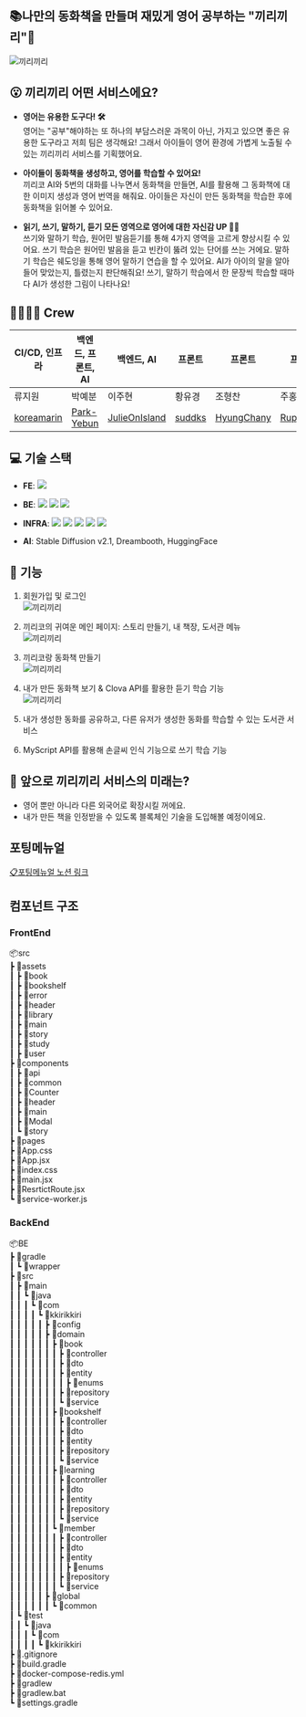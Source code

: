 ## 📚나만의 동화책을 만들며 재밌게 영어 공부하는 "끼리끼리"🐘

![끼리끼리](main.png)

## 😮 끼리끼리 어떤 서비스에요?
- **영어는 유용한 도구다! 🛠** <br>
  영어는 "공부"해야하는 또 하나의 부담스러운 과목이 아닌, 가지고 있으면 좋은 유용한 도구라고 저희 팀은 생각해요! 그래서 아이들이 영어 환경에 가볍게 노출될 수 있는 끼리끼리 서비스를 기획했어요.

- **아이들이 동화책을 생성하고, 영어를 학습할 수 있어요!** <br>
  끼리코 AI와 5번의 대화를 나누면서 동화책을 만들면, AI를 활용해 그 동화책에 대한 이미지 생성과 영어 번역을 해줘요. 아이들은 자신이 만든 동화책을 학습한 후에 동화책을 읽어볼 수 있어요.

- **읽기, 쓰기, 말하기, 듣기 모든 영역으로 영어에 대한 자신감 UP 🙆‍♀️** <br>
  쓰기와 말하기 학습, 원어민 발음듣기를 통해 4가지 영역을 고르게 향상시킬 수 있어요. 쓰기 학습은 원어민 발음을 듣고 빈칸이 뚫려 있는 단어를 쓰는 거에요. 말하기 학습은 쉐도잉을 통해 영어 말하기 연습을 할 수 있어요. AI가 아이의 말을 알아들어 맞았는지, 틀렸는지 판단해줘요! 쓰기, 말하기 학습에서 한 문장씩 학습할 때마다 AI가 생성한 그림이 나타나요!


## 👩‍👩‍👧‍👧 Crew
| CI/CD, 인프라 | 백엔드, 프론트, AI | 백엔드, AI | 프론트 | 프론트 | 프론트  |
|---|---|---|---|---|---|
| 류지원 | 박예분  | 이주현 | 황유경  | 조형찬 | 주홍찬 |
| [koreamarin](https://github.com/koreamarin) | [Park-Yebun](https://github.com/Park-Yebun)  | [JulieOnIsland](https://github.com/JulieOnIsland) | [suddks](https://github.com/suddks) | [HyungChany](https://github.com/HyungChany) | [RupertJoo](https://github.com/RupertJoo) |


## 💻 기술 스택
- **FE**:
  <img src="https://img.shields.io/badge/React-61DAFB?style=for-the-badge&logo=React&logoColor=white">

- **BE**:
  <img src="https://img.shields.io/badge/SpringBoot-6DB33F?style=for-the-badge&logo=SpringBoot&logoColor=white">  <img src="https://img.shields.io/badge/fastapi-009688?style=for-the-badge&logo=fastapi&logoColor=white">  <img src="https://img.shields.io/badge/MariaDB-003545?style=for-the-badge&logo=MariaDB&logoColor=white">

- **INFRA**:
  <img src="https://img.shields.io/badge/Docker-2496ED?style=for-the-badge&logo=Docker&logoColor=white"> <img src="https://img.shields.io/badge/Jenkins-D24939?style=for-the-badge&logo=Jenkins&logoColor=white"> <img src="https://img.shields.io/badge/nginx-009639?style=for-the-badge&logo=nginx&logoColor=white">  <img src="https://img.shields.io/badge/amazons3-569A31?style=for-the-badge&logo=amazons3&logoColor=white">  <img src="https://img.shields.io/badge/amazonec2-FF9900?style=for-the-badge&logo=amazonec2&logoColor=white">

- **AI**: Stable Diffusion v2.1, Dreambooth, HuggingFace



## 🚀 기능
1. 회원가입 및 로그인 <br>
![끼리끼리](./exec/login.gif)
2. 끼리코의 귀여운 메인 페이지: 스토리 만들기, 내 책장, 도서관 메뉴 <br>
![끼리끼리](./exec/main.gif)
3. 끼리코랑 동화책 만들기 <br>
![끼리끼리](./exec/create.gif)
4. 내가 만든 동화책 보기 & Clova API를 활용한 듣기 학습 기능 <br>
![끼리끼리](./exec/book.gif)

5. 내가 생성한 동화를 공유하고, 다른 유저가 생성한 동화를 학습할 수 있는 도서관 서비스 <br>

6. MyScript API를 활용해 손글씨 인식 기능으로 쓰기 학습 기능


## 🐘 앞으로 끼리끼리 서비스의 미래는?
- 영어 뿐만 아니라 다른 외국어로 확장시킬 꺼에요.
- 내가 만든 책을 인정받을 수 있도록 블록체인 기술을 도입해볼 예정이에요.

## 포팅메뉴얼
[📋포팅메뉴얼 노션 링크](https://ssafy10.notion.site/69cb2bf277e6410d86da0ae443a4d87a)


## 컴포넌트 구조
### FrontEnd
📦src  
 ┣ 📂assets  
 ┃ ┣ 📂book  
 ┃ ┣ 📂bookshelf  
 ┃ ┣ 📂error  
 ┃ ┣ 📂header  
 ┃ ┣ 📂library  
 ┃ ┣ 📂main  
 ┃ ┣ 📂story  
 ┃ ┣ 📂study  
 ┃ ┣ 📂user  
 ┣ 📂components  
 ┃ ┣ 📂api  
 ┃ ┣ 📂common  
 ┃ ┣ 📂Counter  
 ┃ ┣ 📂header  
 ┃ ┣ 📂main  
 ┃ ┣ 📂Modal  
 ┃ ┗ 📂story  
 ┣ 📂pages  
 ┣ 📜App.css  
 ┣ 📜App.jsx  
 ┣ 📜index.css  
 ┣ 📜main.jsx  
 ┣ 📜ResrtictRoute.jsx  
 ┗ 📜service-worker.js  

### BackEnd
📦BE  
 ┣ 📂gradle  
 ┃ ┗ 📂wrapper  
 ┣ 📂src  
 ┃ ┣ 📂main  
 ┃ ┃ ┗ 📂java  
 ┃ ┃ ┃ ┗ 📂com  
 ┃ ┃ ┃ ┃ ┗ 📂kkirikkiri  
 ┃ ┃ ┃ ┃ ┃ ┣ 📂config  
 ┃ ┃ ┃ ┃ ┃ ┣ 📂domain  
 ┃ ┃ ┃ ┃ ┃ ┃ ┣ 📂book  
 ┃ ┃ ┃ ┃ ┃ ┃ ┃ ┣ 📂controller  
 ┃ ┃ ┃ ┃ ┃ ┃ ┃ ┣ 📂dto  
 ┃ ┃ ┃ ┃ ┃ ┃ ┃ ┣ 📂entity  
 ┃ ┃ ┃ ┃ ┃ ┃ ┃ ┃ ┣ 📂enums  
 ┃ ┃ ┃ ┃ ┃ ┃ ┃ ┣ 📂repository  
 ┃ ┃ ┃ ┃ ┃ ┃ ┃ ┗ 📂service  
 ┃ ┃ ┃ ┃ ┃ ┃ ┣ 📂bookshelf  
 ┃ ┃ ┃ ┃ ┃ ┃ ┃ ┣ 📂controller  
 ┃ ┃ ┃ ┃ ┃ ┃ ┃ ┣ 📂dto  
 ┃ ┃ ┃ ┃ ┃ ┃ ┃ ┣ 📂entity  
 ┃ ┃ ┃ ┃ ┃ ┃ ┃ ┣ 📂repository  
 ┃ ┃ ┃ ┃ ┃ ┃ ┃ ┗ 📂service  
 ┃ ┃ ┃ ┃ ┃ ┃ ┣ 📂learning  
 ┃ ┃ ┃ ┃ ┃ ┃ ┃ ┣ 📂controller  
 ┃ ┃ ┃ ┃ ┃ ┃ ┃ ┣ 📂dto  
 ┃ ┃ ┃ ┃ ┃ ┃ ┃ ┣ 📂entity  
 ┃ ┃ ┃ ┃ ┃ ┃ ┃ ┣ 📂repository  
 ┃ ┃ ┃ ┃ ┃ ┃ ┃ ┗ 📂service  
 ┃ ┃ ┃ ┃ ┃ ┃ ┗ 📂member  
 ┃ ┃ ┃ ┃ ┃ ┃ ┃ ┣ 📂controller  
 ┃ ┃ ┃ ┃ ┃ ┃ ┃ ┣ 📂dto  
 ┃ ┃ ┃ ┃ ┃ ┃ ┃ ┣ 📂entity  
 ┃ ┃ ┃ ┃ ┃ ┃ ┃ ┃ ┣ 📂enums  
 ┃ ┃ ┃ ┃ ┃ ┃ ┃ ┣ 📂repository  
 ┃ ┃ ┃ ┃ ┃ ┃ ┃ ┗ 📂service  
 ┃ ┃ ┃ ┃ ┃ ┣ 📂global  
 ┃ ┃ ┃ ┃ ┃ ┃ ┗ 📂common  
 ┃ ┗ 📂test  
 ┃ ┃ ┗ 📂java  
 ┃ ┃ ┃ ┗ 📂com  
 ┃ ┃ ┃ ┃ ┗ 📂kkirikkiri  
 ┣ 📜.gitignore  
 ┣ 📜build.gradle  
 ┣ 📜docker-compose-redis.yml  
 ┣ 📜gradlew  
 ┣ 📜gradlew.bat  
 ┗ 📜settings.gradle  
